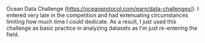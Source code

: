 Ocean Data Challenge (https://oceanprotocol.com/earn/data-challenges/). I entered very late in the competition and had extenuating circumstances limiting how much time I could dedicate. As a result, I just used this challenge as basic practice in analyzing datasets as I'm just re-entering the field. 

